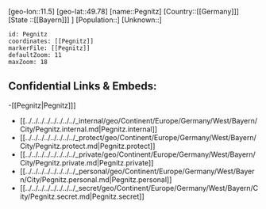 ﻿---
location: [49.78,11.5]
mapzoom: [7,12] 
mapmarker: city 
type: City
tags:
- geo/City


SpocWebEntityId: 33276
isDeleted: false
confidential: public

---
[geo-lon::11.5]
[geo-lat::49.78]
[name::Pegnitz]
[Country::[[Germany]]]
[State ::[[Bayern]]] ]
[Population::]
[Unknown::]


```leaflet
id: Pegnitz
coordinates: [[Pegnitz]]
markerFile: [[Pegnitz]]
defaultZoom: 11 
maxZoom: 18
```


## Confidential Links & Embeds: 
-[[Pegnitz|Pegnitz]]] 
- [[../../../../../../../../_internal/geo/Continent/Europe/Germany/West/Bayern/City/Pegnitz.internal.md|Pegnitz.internal]] 
- [[../../../../../../../../_protect/geo/Continent/Europe/Germany/West/Bayern/City/Pegnitz.protect.md|Pegnitz.protect]] 
- [[../../../../../../../../_private/geo/Continent/Europe/Germany/West/Bayern/City/Pegnitz.private.md|Pegnitz.private]] 
- [[../../../../../../../../_personal/geo/Continent/Europe/Germany/West/Bayern/City/Pegnitz.personal.md|Pegnitz.personal]] 
- [[../../../../../../../../_secret/geo/Continent/Europe/Germany/West/Bayern/City/Pegnitz.secret.md|Pegnitz.secret]] 
